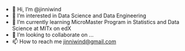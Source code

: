 - 👋 Hi, I’m @jinniwind
- 👀 I’m interested in Data Science and Data Engineering
- 🌱 I’m currently learning MicroMaster Program in Statistics and Data Science at MITx on edX
- 💞️ I’m looking to collaborate on ...
- 📫 How to reach me jinniwind@gmail.com

<!---
jinniwind/jinniwind is a ✨ special ✨ repository because its `README.md` (this file) appears on your GitHub profile.
You can click the Preview link to take a look at your changes.
--->
